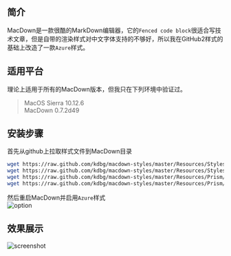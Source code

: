 ## 简介 ##
MacDown是一款很酷的MarkDown编辑器，它的`Fenced code block`很适合写技术文章，但是自带的渲染样式对中文字体支持的不够好，所以我在GitHub2样式的基础上改造了一款`Azure`样式。  

## 适用平台 ##
理论上适用于所有的MacDown版本，但我只在下列环境中验证过。
> MacOS Sierra 10.12.6  
> MacDown 0.7.2d49  

## 安装步骤 ##

首先从github上拉取样式文件到MacDown目录  

```bash
wget https://raw.github.com/kdbg/macdown-styles/master/Resources/Styles/Azure.css -O /Applications/MacDown.app/Contents/Resources/Styles/Azure.css
wget https://raw.github.com/kdbg/macdown-styles/master/Resources/Styles/Azure2.css -O /Applications/MacDown.app/Contents/Resources/Styles/Azure2.css
wget https://raw.github.com/kdbg/macdown-styles/master/Resources/Prism/components.js -O /Applications/MacDown.app/Contents/Resources/Prism/components.js
wget https://raw.github.com/kdbg/macdown-styles/master/Resources/Prism/themes/prism-azure.css -O /Applications/MacDown.app/Contents/Resources/Prism/themes/prism-azure.css
```
然后重启MacDown并启用`Azure`样式  
![option](https://raw.github.com/kdbg/macdown-styles/master/image/option.png)

## 效果展示 ##
![screenshot](https://raw.github.com/kdbg/macdown-styles/master/image/screenshot.png)

